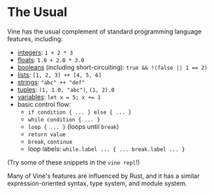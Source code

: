 # The Usual

Vine has the usual complement of standard programming language features,
including:

- [integers](./types/primitives.md#n32): `1 + 2 * 3`
- [floats](./types/primitives.md#f32): `1.0 + 2.0 * 3.0`
- [booleans](./conditions.md) (including short-circuiting):
  `true && !(false || 1 == 2)`
- [lists](./types/standard.md#list): `[1, 2, 3] ++ [4, 5, 6]`
- [strings](./types//standard.md#string): `"abc" ++ "def"`
- [tuples](./types/structs.md): `(1, 1.0, "abc")`, `(1, 2).0`
- [variables](./variables.md): `let x = 5; x += 1`
- basic control flow:
  - `if condition { ... } else { ... }`
  - `while condition { ... }`
  - `loop { ... }` (loops until `break`)
  - `return value`
  - `break`, `continue`
  - loop labels: `while.label ... { ... break.label ... }`

(Try some of these snippets in the `vine repl`!)

Many of Vine's features are influenced by Rust, and it has a similar
expression-oriented syntax, type system, and module system.
